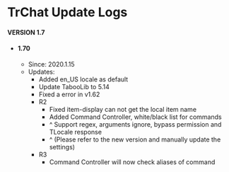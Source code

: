 # TrChat Update Logs #

#### VERSION 1.7
  - #### 1.70
    - Since: 2020.1.15
    - Updates:
      - Added en_US locale as default
      - Update TabooLib to 5.14
      - Fixed a error in v1.62
      - R2
        - Fixed item-display can not get the local item name 
        - Added Command Controller, white/black list for commands
        - ^ Support regex, arguments ignore, bypass permission and TLocale response
        - ^ (Please refer to the new version and manually update the settings)
      - R3
        - Command Controller will now check aliases of command